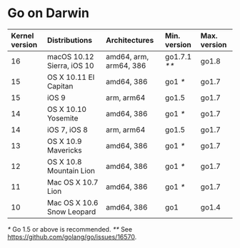# Go on Darwin

| **Kernel version** | **Distributions**          | **Architectures**      | **Min. version** | **Max. version** |
|:-------------------|:---------------------------|:-----------------------|:-----------------|:-----------------|
| 16                 | macOS 10.12 Sierra, iOS 10 | amd64, arm, arm64, 386 | go1.7.1 _**_     | go1.8            |
| 15                 | OS X 10.11 El Capitan      | amd64, 386             | go1 _*_          | go1.7            |
| 15                 | iOS 9                      | arm, arm64             | go1.5            | go1.7            |
| 14                 | OS X 10.10 Yosemite        | amd64, 386             | go1 _*_          | go1.7            |
| 14                 | iOS 7, iOS 8               | arm, arm64             | go1.5            | go1.7            |
| 13                 | OS X 10.9 Mavericks        | amd64, 386             | go1 _*_          | go1.7            |
| 12                 | OS X 10.8 Mountain Lion    | amd64, 386             | go1 _*_          | go1.7            |
| 11                 | Mac OS X 10.7 Lion         | amd64, 386             | go1 _*_          | go1.7            |
| 10                 | Mac OS X 10.6 Snow Leopard | amd64, 386             | go1              | go1.4            |
_*_ Go 1.5 or above is recommended.
_**_ See https://github.com/golang/go/issues/16570.